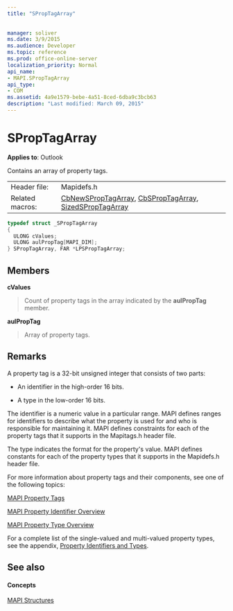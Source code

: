 ```yaml
---
title: "SPropTagArray"
 
 
manager: soliver
ms.date: 3/9/2015
ms.audience: Developer
ms.topic: reference
ms.prod: office-online-server
localization_priority: Normal
api_name:
- MAPI.SPropTagArray
api_type:
- COM
ms.assetid: 4a9e1579-bebe-4a51-8ced-6dba9c3bcb63
description: "Last modified: March 09, 2015"
---
```


# SPropTagArray

  
  
**Applies to**: Outlook 
  
Contains an array of property tags. 
  
|||
|:-----|:-----|
|Header file:  <br/> |Mapidefs.h  <br/> |
|Related macros:  <br/> |[CbNewSPropTagArray](cbnewsproptagarray.md), [CbSPropTagArray](cbsproptagarray.md), [SizedSPropTagArray](sizedsproptagarray.md) <br/> |
   
```cpp
typedef struct _SPropTagArray
{
  ULONG cValues;
  ULONG aulPropTag[MAPI_DIM];
} SPropTagArray, FAR *LPSPropTagArray;

```

## Members

 **cValues**
  
> Count of property tags in the array indicated by the **aulPropTag** member. 
    
 **aulPropTag**
  
> Array of property tags.
    
## Remarks

A property tag is a 32-bit unsigned integer that consists of two parts: 
  
- An identifier in the high-order 16 bits.
    
- A type in the low-order 16 bits.
    
The identifier is a numeric value in a particular range. MAPI defines ranges for identifiers to describe what the property is used for and who is responsible for maintaining it. MAPI defines constraints for each of the property tags that it supports in the Mapitags.h header file.
  
The type indicates the format for the property's value. MAPI defines constants for each of the property types that it supports in the Mapidefs.h header file. 
  
For more information about property tags and their components, see one of the following topics: 
  
[MAPI Property Tags](mapi-property-tags.md)
  
[MAPI Property Identifier Overview](mapi-property-identifier-overview.md)
  
[MAPI Property Type Overview](mapi-property-type-overview.md)
  
For a complete list of the single-valued and multi-valued property types, see the appendix, [Property Identifiers and Types](property-identifiers-and-types.md). 
  
## See also

#### Concepts

[MAPI Structures](mapi-structures.md)

